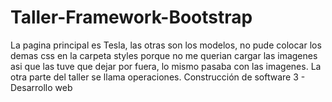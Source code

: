 # Taller-Framework-Bootstrap
La pagina principal es Tesla, las otras son los modelos, no pude colocar los demas css en la carpeta styles porque no me querian cargar las imagenes asi que las tuve que dejar  por fuera, lo mismo pasaba con las imagenes.
La otra parte del taller se llama operaciones.
Construcción de software 3 - Desarrollo web
